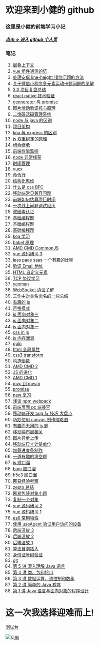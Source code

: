 <!--
 * @Description:
 * @Author: 靳小健
 * @Email: jinxiaojian@youxin.com
 * @LastEditors: 靳肖健
 * @Date: 2016-01-31 14:39:32
 * @LastEditTime: 2019-04-07 21:24:22
 -->

# 欢迎来到小健的 github

### 这里是小健的前端学习小记

##### [点击 => 进入 github 个人页](https://github.com/jxj322991)

### 笔记

1.  [层叠上下文](2019/03/0312.html)
1.  [vue 组件通信的坑](2018/10/z15.md)
1.  [处理安卓 line-height 错位问题的方法](2018/08/z9.md)
1.  [关于微信小程序多元素运动卡顿问题的见解](2018/08/z8.md)
1.  [3.0 项目复盘总结](2018/07/z7.md)
1.  [react native 技术验证](https://github.com/jxj322991/react_native_study2)
1.  [gennerator 与 promise](2018/03/02.md)
1.  [图片滑动验证核心原理](https://github.com/jxj322991/verify_user)
1.  [二维码活码管理系统](https://github.com/jxj322991/2code)
1.  [node 与 java 的区别](2018/01/25.md)
1.  [项目架构](2018/01/23.md)
1.  [koa 与 express 的区别](2018/01/22.md)
1.  [js 双重绑定的原理](2018/01/21.md)
1.  [组合继承](2018/01/19.md)
1.  [前端性能监控](2018/01/16.md)
1.  [node 异常捕获](2018/01/01.md)
1.  [时间管理](2018/12/z19.md)
1.  [vuex](2018/12/z20.md)
1.  [命令行](2018/12/z21.md)
1.  [结构化思维](2018/12/z18.md)
1.  [什么是 css BFC](2017/12/06.md)
1.  [移动端常见兼容问题](2017/12/04.md)
1.  [前端如何估算项目时间](2017/11/21.md)
1.  [一次线上问题调试经历](2017/11/20.md)
1.  [双因素认证](2017/11/07.md)
1.  [基础编程题](2017/09/0924.md)
1.  [基础编程题](2017/09/0922.md)
1.  [基础编程题](2017/09/0909.md)
1.  [koa 学习](2017/08/0821.md)
1.  [babel 原理](2017/08/0810.md)
1.  [AMD CMD CommonJS](2017/08/0809.md)
1.  [vue 源码研习 3](2017/08/vue03)
1.  [iaas paas saas 一个有趣的比喻](2017/07/0725.md)
1.  [验证 Email 地址](2017/06/0625.md)
1.  [HTML 自定义元素](2017/06/0622.md)
1.  [TCP 协议学习](2017/06/0614.md)
1.  [yeoman](2017/06/0601.md)
1.  [WebSocket 协议了解](2017/05/0526.md)
1.  [工作中对类名命名的一些总结](2017/05/0523.md)
1.  [有趣的 js](2017/04/0429.md)
1.  [严格模式](2017/04/0430.md)
1.  [ js 面向对象三 ](2017/04/0428.md)
1.  [ js 面向对象二 ](2017/04/0427.md)
1.  [ js 面向对象一 ](2017/04/0426.md)
1.  [ css in js ](2017/04/0424.md)
1.  [ js 内存泄漏 ](2017/04/0423.md)
1.  [ gulp ](2017/04/0422.md)
1.  [html 全局属性](2017/04/0420.md)
1.  [css3 transform](2017/04/0419.md)
1.  [构造函数](2017/04/0418.md)
1.  [AMD CMD 2](2017/04/0414.md)
1.  [JS 的进化](2017/04/0413.md)
1.  [AMD CMD 1](2017/04/0412.md)
1.  [mvc 到 mvvm](2017/04/0410.md)
1.  [promise](2017/04/0404.md)
1.  [new 复习](2017/04/0403.md)
1.  [浅谈 npm webpack](2017/04/0402.md)
1.  [前端页面 pc 端兼容](2017/04/0401.md)
1.  [移动端开发 bug 与 技巧 大盘点](2017/03/29.md)
1.  [巧妙使用 canvas 制作缩略图](2017/03/27.md)
1.  [有趣而无用的 js 题](2017/03/26.md)
1.  [移动端布局相关](2017/03/21.md)
1.  [图片异步上传](2017/03/20.md)
1.  [移动端尺寸计量单位](2017/03/19.md)
1.  [加载进度条制作](2017/03/18.md)
1.  [一道有趣的填空题](2017/03/17.md)
1.  [js 顺口溜](2017/03/16.md)
1.  [bom 顺口溜](2017/03/15.md)
1.  [h5c3 顺口溜](2017/03/14.md)
1.  [网易经验考察](2017/03/zj0307.md)
1.  [zepto 总结](2017/03/zj0306.md)
1.  [网易包装对象小题](2017/03/zj0305.md)
1.  [复制一个对象](2017/03/zj0303.md)
1.  [vue 源码研习 2](2017/02/vue02)
1.  [vue 源码研习 1](2017/02/vue01)
1.  [es6 常用特性](2017/02/es6.md)
1.  [使用 useAgent 验证用户访问的设备](2017/02/zk0225.md)
1.  [后端温故 3](2017/02/zk0203.md)
1.  [后端温故 2](2017/02/zk0202.md)
1.  [后端温故 1](2017/02/zk0201.md)
1.  [算法冒泡插入](2017/01/zl0102.md)
1.  [身份证号码验证](2017/01/zl0104.md)
1.  [ git ](2018/04/09.md)
1.  [ 第 5 讲 深入理解 Java 语言 ](2019/04/05.html)
1.  [ 第 4 讲 类、包和接口 ](2019/04/04.html)
1.  [ 第 3 讲 数据运算、流控制和数组 ](2019/04/03.html)
1.  [ 第 2 讲 简单的 Java 程序 ](2019/04/02.html)
1.  [ 第 1 讲 Java 语言与面向对象的程序设计 ](2019/04/01.html)

# 这一次我选择迎难而上!

[测试台](test/index.html)

<!-- 1. [好友助力活动:经验](2018/06/z5.md) -->

<!-- 1. [vue 常见的技术栈](2017/08/0822.md) -->

<!-- 1. [ rem 计算的相关经验 ](2018/04/18.md) -->

<!-- [知识汇总](https://jxj322991.github.io/siwei/) -->

![凤凰](img/fenhuan.jpg)
